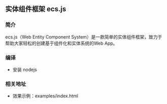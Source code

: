 ## 实体组件框架 ecs.js


### 简介

ecs.js（Web Entity Component System）是一款简单的实体组件框架，致力于帮助大家轻松的创建基于组件化和实体系统的Web App。


### 编译

- 安装 nodejs


### 相关地址

- 效果示例：examples/index.html

